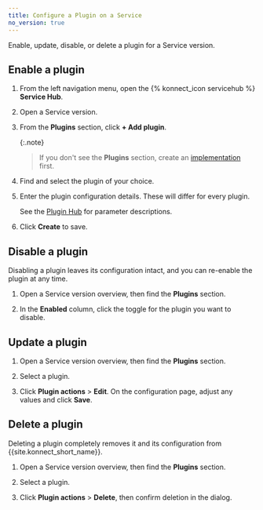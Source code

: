 ```yaml
---
title: Configure a Plugin on a Service
no_version: true
---
```

Enable, update, disable, or delete a plugin for a Service version.

## Enable a plugin

1. From the left navigation menu, open the {% konnect_icon servicehub %}
**Service Hub**.

2. Open a Service version.

2. From the **Plugins** section, click **+ Add plugin**.

    {:.note}
    > If you don't see the **Plugins** section, create an
    [implementation](/konnect/configure/servicehub/manage-services/#implement-service-version) first.

3. Find and select the plugin of your choice.

4. Enter the plugin configuration details. These will differ for every plugin.

    See the [Plugin Hub](/hub) for parameter descriptions.

5. Click **Create** to save.

## Disable a plugin

Disabling a plugin leaves its configuration intact, and you can re-enable the
plugin at any time.

1. Open a Service version overview, then find the **Plugins** section.

2. In the **Enabled** column, click the toggle for the plugin you want to
disable.

## Update a plugin

1. Open a Service version overview, then find the **Plugins**
section.

2. Select a plugin.

3. Click **Plugin actions** > **Edit**. On the configuration page,
adjust any values and click **Save**.

## Delete a plugin

Deleting a plugin completely removes it and its configuration from
{{site.konnect_short_name}}.

1. Open a Service version overview, then find the **Plugins**
section.

2. Select a plugin.

3. Click **Plugin actions** > **Delete**, then confirm deletion in the dialog.
